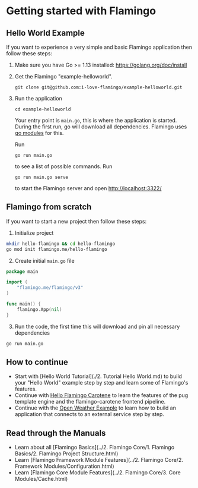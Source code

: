 # Getting started with Flamingo

## Hello World Example
If you want to experience a very simple and basic Flamingo application then follow these steps:

1. Make sure you have Go >= 1.13 installed: https://golang.org/doc/install

2. Get the Flamingo "example-helloworld".
    ```
    git clone git@github.com:i-love-flamingo/example-helloworld.git
    ```
3. Run the application
    ```
    cd example-helloworld
    ```
    Your entry point is `main.go`, this is where the application is started. 
    During the first run, go will download all dependencies. 
    Flamingo uses [go modules](https://github.com/golang/go/wiki/Modules) for this.
        
     Run 
     ```
     go run main.go
     ``` 
     to see a list of possible commands.
     Run 
     ```
     go run main.go serve
     ``` 
     to start the Flamingo server and open [http://localhost:3322/](http://localhost:3322/)
    
## Flamingo from scratch

If you want to start a new project then follow these steps:

1. Initialize project
```bash
mkdir hello-flamingo && cd hello-flamingo
go mod init flamingo.me/hello-flamingo
```

2. Create initial `main.go` file
```go
package main

import (
	"flamingo.me/flamingo/v3"
)

func main() {
	flamingo.App(nil)
}
```

3. Run the code, the first time this will download and pin all necessary dependencies
```bash
go run main.go
```

## How to continue

* Start with [Hello World Tutorial](./2. Tutorial Hello World.md) to build your "Hello World" example step by step and learn some of Flamingo's features.
* Continue with [Hello Flamingo Carotene](https://github.com/i-love-flamingo/example-flamingo-carotene) to learn the features of the pug template engine and the flamingo-carotene frontend pipeline.
* Continue with the [Open Weather Example](https://github.com/i-love-flamingo/example-openweather) to learn how to build an application that connects to an external service step by step.


## Read through the Manuals

* Learn about all [Flamingo Basics](../2. Flamingo Core/1. Flamingo Basics/2. Flamingo Project Structure.html)
* Learn [Flamingo Framework Module Features](../2. Flamingo Core/2. Framework Modules/Configuration.html)
* Learn [Flamingo Core Module Features](../2. Flamingo Core/3. Core Modules/Cache.html)
